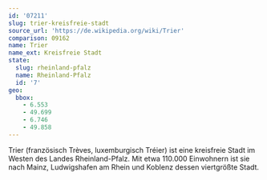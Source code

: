 ```yaml
---
id: '07211'
slug: trier-kreisfreie-stadt
source_url: 'https://de.wikipedia.org/wiki/Trier'
comparison: 09162
name: Trier
name_ext: Kreisfreie Stadt
state:
  slug: rheinland-pfalz
  name: Rheinland-Pfalz
  id: '7'
geo:
  bbox:
    - 6.553
    - 49.699
    - 6.746
    - 49.858
---
```


Trier (französisch Trèves, luxemburgisch Tréier) ist eine kreisfreie Stadt im Westen des Landes Rheinland-Pfalz. Mit etwa 110.000 Einwohnern ist sie nach Mainz, Ludwigshafen am Rhein und Koblenz dessen viertgrößte Stadt.
